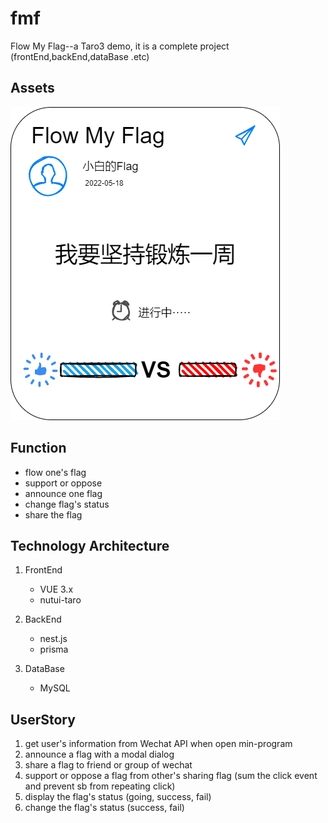 # fmf
Flow My Flag--a Taro3 demo, it is a complete project (frontEnd,backEnd,dataBase .etc)
 
## Assets

![img](./doc/img.png)

## Function

* flow one's flag 
* support or oppose
* announce one flag
* change flag's status
* share the flag 

## Technology Architecture
1. FrontEnd

   * VUE 3.x
   * nutui-taro

2. BackEnd
   
   * nest.js
   * prisma

3. DataBase
   
   * MySQL

## UserStory

1. get user's information from Wechat API when open min-program
2. announce a flag with a modal dialog
3. share a flag to friend or group of wechat
4. support or oppose a flag from other's sharing flag (sum the click event and prevent sb from repeating click)
5. display the flag's status (going, success, fail)
6. change the flag's status (success, fail)